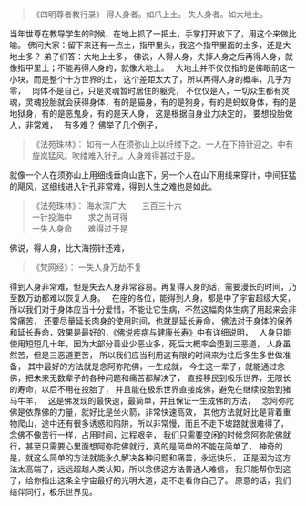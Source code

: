 > 《四明尊者教行录》
> 得人身者。如爪上土。
> 失人身者。如大地土。

当年世尊在教导学生的时候，在地上抓了一把土，手掌打开放下了，用这个来做比喻。
佛问大家：留下来还有一点土，指甲里头，我这个指甲里面的土多，还是大地土多？
弟子们答：大地上土多，
佛说，人得人身，失掉人身之后再得人身，就像指甲里土；不能再得人身的，就像大地土。
&nbsp;
大地土并不仅仅指的是佛眼前这一小块，而是整个十方世界的土，
这个差距太大了，所以再得人身的概率，几乎为零，
&nbsp;
肉体不是自己，只是灵魂暂时居住的躯壳，
不仅仅是人，一切众生都有灵魂，灵魂投胎就会获得身体，有的是猫身，有的是狗身，有的是蚂蚁身体，有的是地狱身，有的是恶鬼身，有的是天人身，
这是根据自身业力决定的，
要想投胎做人，非常难，
&nbsp;
有多难？
佛举了几个例子，
&nbsp;
> 《法苑珠林》：
> 如有一人在须弥山上以纤缕下之。一人在下持针迎之。中有旋岚猛风。吹缕难入针孔。人身难得甚过于是。

就像一个人在须弥山上用细线垂向山底下，另一个人在山下用线来穿针，中间狂猛的飓风，这细线进入针孔非常难，得到人生之难也是如此。
&nbsp;
> 《法苑珠林》：
> 海水深广大　　三百三十六  
> 一针投海中　　求之尚可得  
> 一失人身命　　难得过于是

佛说，得人身，比大海捞针还难，
&nbsp;
> ﻿《梵网经》：
> 一失人身万劫不复

得到人身非常难，但是失去人身非常容易。再复得人身的话，需要漫长的时间，乃至数万劫都难以恢复人身。
&nbsp;
在座的各位，能得到人身，都是中了宇宙超级大奖，
所以我们对于身体应当十分爱惜，不能让它生病，不然这幅肉体生病了用起来会非常痛苦，
还要尽量延长肉身的使用时间，也就是延长寿命，
佛法对于身体的保养和延长寿命，效果是最好的，[《佛说疾病与健康长寿》](https://www.kancloud.cn/luojiangtao/foshuojiankang)中有详细说明，
&nbsp;
人身只能使用短短几十年，因为大部分善业少恶业多，死后大概率会堕到三恶道，
人身虽然苦，但是三恶道更苦，
所以我们应当利用这有限的时间来为往后多生多世做准备，
其中最好的方法就是念阿弥陀佛，一生成就，
今生这一辈子，就能通过念佛，把未来无数辈子的各种问题和痛苦都解决了，
直接移民到极乐世界，无限长的寿命，以后不用在投胎了，
并且能在极乐世界直接成佛，避免在继续投胎到猪马牛羊，
&nbsp;
这是佛发现的最快速，最简单，并且保证一生成佛的方法，
&nbsp;
念阿弥陀佛是依靠佛的力量，就好比是坐火箭，非常快速高效，
其他方法就好比是背着重物爬山，途中还有很多诱惑和陷阱，所以非常慢，而且不走下坡路就很难得了，
&nbsp;
念佛不像苦行一样，占用时间，过程艰辛，
我们只需要空闲的时候念阿弥陀佛就行，甚至只需要心里面想阿弥陀佛就行，真的是简单的不能在简单了，
神奇的是，就这么简单的方法就能永久解决各种问题和痛苦，永远快乐，
正是因为这方法太高端了，远远超越人类认知，所以念佛这方法普通人难信，
我只能帮你到这了，给你指出这条全宇宙最好的光明大道，走不走看你自己了。
原意的话，我们结伴同行，极乐世界见。


